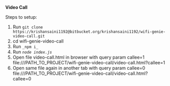 **Video Call**

Steps to setup:
1. Run `git clone https://krishansaini1192@bitbucket.org/krishansaini1192/wifi-genie-video-call.git`
2. cd wifi-genie-video-call
3. Run `_npm i_`
4. Run _`node index.js`_
5. Open file video-call.html in browser with query param callee=1
file:///PATH_TO_PROJECT/wifi-genie-video-call/video-call.html?callee=1
6. Open same file again in another tab with query param callee=0
file:///PATH_TO_PROJECT/wifi-genie-video-call/video-call.html?callee=0 